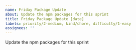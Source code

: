 ```yaml
---
name: Friday Package Update
about: Update the npm packages for this sprint
title: Friday Package Update [date]
labels: priority/2-medium, kind/chore, difficulty/1-easy
assignees: ''
---
```


Update the npm packages for this sprint
